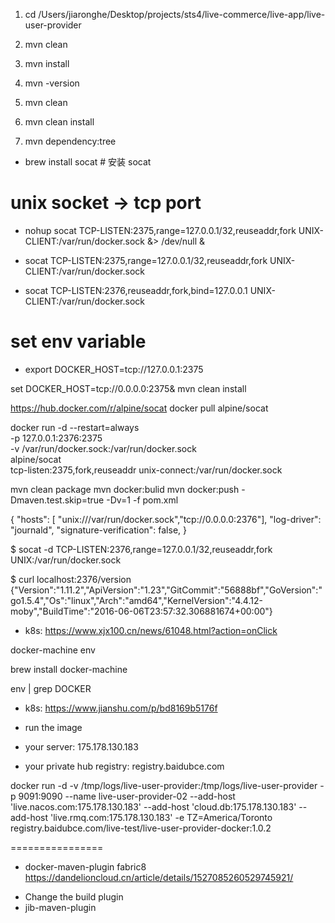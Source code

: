 1. cd /Users/jiaronghe/Desktop/projects/sts4/live-commerce/live-app/live-user-provider
2. mvn clean
3. mvn install

4. mvn -version
5. mvn clean
6. mvn clean install
7. mvn dependency:tree

- brew install socat # 安装 socat

# unix socket -> tcp port

- nohup socat TCP-LISTEN:2375,range=127.0.0.1/32,reuseaddr,fork UNIX-CLIENT:/var/run/docker.sock &> /dev/null &

- socat TCP-LISTEN:2375,range=127.0.0.1/32,reuseaddr,fork UNIX-CLIENT:/var/run/docker.sock

- socat TCP-LISTEN:2376,reuseaddr,fork,bind=127.0.0.1 UNIX-CLIENT:/var/run/docker.sock

# set env variable

- export DOCKER_HOST=tcp://127.0.0.1:2375

set DOCKER_HOST=tcp://0.0.0.0:2375& mvn clean install

https://hub.docker.com/r/alpine/socat
docker pull alpine/socat

docker run -d --restart=always \
 -p 127.0.0.1:2376:2375 \
 -v /var/run/docker.sock:/var/run/docker.sock \
 alpine/socat \
 tcp-listen:2375,fork,reuseaddr unix-connect:/var/run/docker.sock

mvn clean package
mvn docker:bulid
mvn docker:push -Dmaven.test.skip=true -Dv=1 -f pom.xml

{
"hosts": [ "unix:///var/run/docker.sock","tcp://0.0.0.0:2376"],
"log-driver": "journald",
"signature-verification": false,
}

$ socat -d TCP-LISTEN:2376,range=127.0.0.1/32,reuseaddr,fork UNIX:/var/run/docker.sock

$ curl localhost:2376/version
{"Version":"1.11.2","ApiVersion":"1.23","GitCommit":"56888bf","GoVersion":"go1.5.4","Os":"linux","Arch":"amd64","KernelVersion":"4.4.12-moby","BuildTime":"2016-06-06T23:57:32.306881674+00:00"}

- k8s:
  https://www.xjx100.cn/news/61048.html?action=onClick

docker-machine env

brew install docker-machine

env | grep DOCKER

- k8s:
  https://www.jianshu.com/p/bd8169b5176f

- run the image
- your server: 175.178.130.183
- your private hub registry: registry.baidubce.com

docker run -d -v /tmp/logs/live-user-provider:/tmp/logs/live-user-provider -p 9091:9090 --name live-user-provider-02 --add-host 'live.nacos.com:175.178.130.183' --add-host 'cloud.db:175.178.130.183' --add-host 'live.rmq.com:175.178.130.183' -e TZ=America/Toronto registry.baidubce.com/live-test/live-user-provider-docker:1.0.2

================

- docker-maven-plugin fabric8
  https://dandelioncloud.cn/article/details/1527085260529745921/

<!-- MAC chip -->

- Change the build plugin
- jib-maven-plugin
